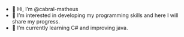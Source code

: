 - 👋 Hi, I’m @cabral-matheus
- 👀 I’m interested in developing my programming skills and here I will share my progress. 
- 🌱 I’m currently learning C# and improving java.

<!---
cabral-matheus/cabral-matheus is a ✨ special ✨ repository because its `README.md` (this file) appears on your GitHub profile.
You can click the Preview link to take a look at your changes.
--->
